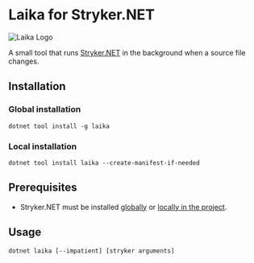 # Laika for Stryker.NET

![Laika Logo](Artwork/Logo.png)

A small tool that runs [Stryker.NET](https://github.com/stryker-mutator/stryker-net) in the background when a source file changes.

## Installation

### Global installation

```dotnet tool install -g laika```

### Local installation

```dotnet tool install laika --create-manifest-if-needed```

## Prerequisites

- Stryker.NET must be installed [globally](https://stryker-mutator.io/docs/stryker-net/getting-started/#install-globally) or [locally in the project](https://stryker-mutator.io/docs/stryker-net/getting-started/#install-in-project).

## Usage

```dotnet laika [--impatient] [stryker arguments]```
